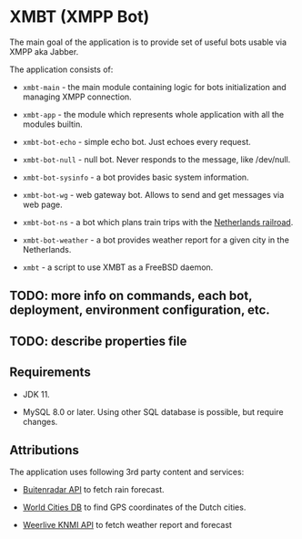 # XMBT (XMPP Bot)

The main goal of the application is to provide set of useful bots usable
via XMPP aka Jabber.

The application consists of:
 * `xmbt-main` - the main module containing logic for bots initialization and managing XMPP connection.

 * `xmbt-app` - the module which represents whole application with all the modules builtin. 

 * `xmbt-bot-echo` - simple echo bot. Just echoes every request.

 * `xmbt-bot-null` - null bot. Never responds to the message, like /dev/null.

 * `xmbt-bot-sysinfo` - a bot provides basic system information.
 
 * `xmbt-bot-wg` - web gateway bot. Allows to send and get messages via web page.

 * `xmbt-bot-ns` - a bot which plans train trips with the [Netherlands railroad](https://ns.nl).

 * `xmbt-bot-weather` - a bot provides weather report for a given city in the Netherlands.
 
 * `xmbt` - a script to use XMBT as a FreeBSD daemon.

## TODO: more info on commands, each bot, deployment, environment configuration, etc.

## TODO: describe properties file

## Requirements

 * JDK 11.

 * MySQL 8.0 or later. Using other SQL database is possible, but require changes.

## Attributions

The application uses following 3rd party content and services:

 * [Buitenradar API](https://www.buienradar.nl/) to fetch rain forecast.

 * [World Cities DB](https://simplemaps.com/data/world-cities) to find GPS coordinates of the Dutch cities.
 
 * [Weerlive KNMI API](http://weerlive.nl/delen.php) to fetch weather report and forecast
